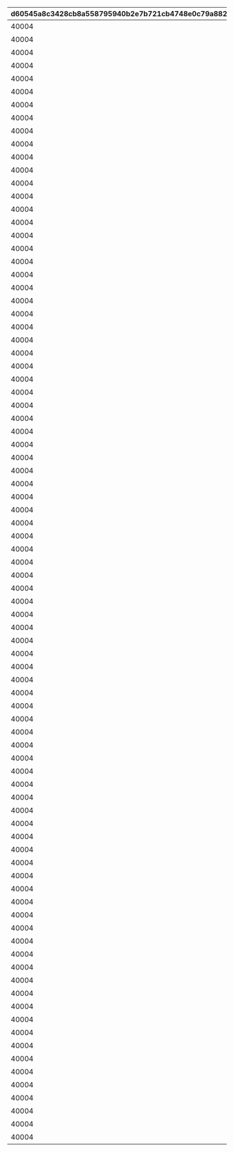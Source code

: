 |d60545a8c3428cb8a558795940b2e7b721cb4748e0c79a882c193ad56a759480|9cde41620cfca07e4bb689974cc4d40c4cd2c35bedb5fbcbf10155ccb02b992c|e5579449adec4cfdb3a770ebad87d21d73e53a24c0836a0ad846fc7b978685bd|ab086ca1d0bfcf343eff20062fc745f79fda33863bce417e2ed985abddd9f5b9|30285a026e1d369e649fb42652c86f54c9eeed97007c062227b94e74f53a96ad|522116017a8a453bd9f6697189db824baf9dcaccbbcc6e4a4849a6c6594de3dd|40632440d0d1c212310920c58d23096cff0decd9a615fd9806313951fa6d4a0a|016d03411493e313ab4c67b59c5ce85d697ea738d1b73fd5161e2fa05ab1815a|5af9aec1c02692b9e9847e424403f5f63944752a9842713ead9cce9ba8a4fe09|0abc1e215c3c3d6f1dd95225e34c56655575ee13f7e63ae5680a1bdcc1a47367|adfd2db1bcbb83a4925851fce40ad6e51ca0d5f05b22519aab44ee96557dc638|d10ef37298e60856d95f9e4db958bb3d686226d50c9884a9cd9a8f2ea4ba444f|6482b7c2c0ab1e5f281b3ba5dba47a89bae6a1c95a5aa41b02b5c7e368dc9c88|4b94b77e3603f78b8e390f78977937df60da812a69dde830fceaa860a5cce59a|35215f2d218e8d481d9fdbb2a012392f8d88ac1e993440be897193c806a200cb|c1111f29f41518333682a10ed01e316e20c2b381d3b4f1f9ad6d279d25e6ea1b|ec43d1464ab69e36e14613a92e236e02124a61af145c454ac0391c2b1bdef794|ac78881da58bf7246f193eebe8d003c2ff62437eefb361d9a261f42162f24375|652f5d0e47b22bfad82372414d9a09f7781470d8e35c89040b9550a699b907ec|8c4a5b653167b7145ec4862eccc4fac0054feaf0bda1fcb33786b8c334e81edb|
| --- | --- | --- | --- | --- | --- | --- | --- | --- | --- | --- | --- | --- | --- | --- | --- | --- | --- | --- | --- |
|40004|2018/04/20 4:59:59|0|2018/03/31 23:59:59|0|クランバトル開始！クランメンバーと協力して\nモンスターを討伐しよう！|90|2018/04/05 17:00:00|1001|1|2018/04/01|2018/04/01|2018/04/20 4:59:59|0|0|クランバトル開始！キャラを育成して\nモンスターを討伐しよう！|101011|101011|25|2018/03/21 5:00:00|
|40004|2018/05/22 4:59:59|0|2018/04/30 23:59:59|0|クランメンバーと協力して\n強力なモンスターを討伐しよう！|90|2018/05/02 17:00:00|1002|1|2018/05/01|2018/05/01|2018/05/22 4:59:59|0|0|クランバトル開始！キャラを育成して\nモンスターを討伐しよう！|101021|101021|25|2018/04/20 5:00:00|
|40004|2018/06/21 4:59:59|0|2018/05/31 23:59:59|0|クランメンバーと協力して\n強力なモンスターを討伐しよう！|90|2018/06/01 17:00:00|1003|1|2018/06/01|2018/06/01|2018/06/21 4:59:59|0|0|クランバトル開始！キャラを育成して\nモンスターを討伐しよう！|101042|101042|25|2018/05/22 5:00:00|
|40004|2018/07/21 4:59:59|0|2018/06/30 23:59:59|0|クランメンバーと協力して\n強力なモンスターを討伐しよう！|90|2018/07/02 17:00:00|1004|1|2018/07/01|2018/07/01|2018/07/21 4:59:59|0|0|クランバトル開始！キャラを育成して\nモンスターを討伐しよう！|101161|101161|25|2018/06/21 5:00:00|
|40004|2018/08/22 4:59:59|0|2018/07/31 23:59:59|0|クランメンバーと協力して\n強力なモンスターを討伐しよう！|90|2018/08/01 17:00:00|1005|1|2018/08/01|2018/08/01|2018/08/22 4:59:59|0|0|クランバトル開始！キャラを育成して\nモンスターを討伐しよう！|101171|101171|25|2018/07/21 5:00:00|
|40004|2018/09/21 4:59:59|0|2018/08/31 23:59:59|0|クランメンバーと協力して\n強力なモンスターを討伐しよう！|90|2018/09/03 17:00:00|1006|1|2018/09/01|2018/09/01|2018/09/21 4:59:59|0|0|クランバトル開始！キャラを育成して\nモンスターを討伐しよう！|101191|101191|25|2018/08/22 5:00:00|
|40004|2018/10/22 4:59:59|0|2018/09/30 23:59:59|0|クランメンバーと協力して\n強力なモンスターを討伐しよう！|90|2018/10/01 17:00:00|1007|1|2018/10/01|2018/10/01|2018/10/22 4:59:59|0|0|クランバトル開始！キャラを育成して\nモンスターを討伐しよう！|101202|101202|25|2018/09/21 5:00:00|
|40004|2018/11/22 4:59:59|0|2018/10/31 23:59:59|0|クランメンバーと協力して\n強力なモンスターを討伐しよう！|90|2018/11/01 17:00:00|1008|1|2018/11/01|2018/11/01|2018/11/22 4:59:59|0|0|クランバトル開始！キャラを育成して\nモンスターを討伐しよう！|101292|101292|25|2018/10/22 5:00:00|
|40004|2018/12/22 4:59:59|0|2018/11/30 23:59:59|0|クランメンバーと協力して\n強力なモンスターを討伐しよう！|90|2018/12/03 18:00:00|1009|1|2018/12/01|2018/12/01|2018/12/22 4:59:59|0|0|クランバトル開始！キャラを育成して\nモンスターを討伐しよう！|101302|101302|25|2018/11/22 5:00:00|
|40004|2019/01/23 4:59:59|0|2018/12/30 23:59:59|0|クランメンバーと協力して\n強力なモンスターを討伐しよう！|90|2018/12/31 15:00:00|1010|1|2018/12/31|2018/12/31|2019/01/23 4:59:59|0|0|クランバトル開始！キャラを育成して\nモンスターを討伐しよう！|101441|101441|25|2018/12/22 5:00:00|
|40004|2019/02/20 4:59:59|0|2019/01/30 23:59:59|0|クランメンバーと協力して\n強力なモンスターを討伐しよう！|90|2019/01/31 15:00:00|1011|1|2019/01/31|2019/01/31|2019/02/20 4:59:59|0|0|クランバトル開始！キャラを育成して\nモンスターを討伐しよう！|101452|101452|25|2019/01/23 5:00:00|
|40004|2019/03/23 4:59:59|0|2019/02/27 23:59:59|0|クランメンバーと協力して\n強力なモンスターを討伐しよう！|90|2019/02/28 15:00:00|1012|1|2019/02/28|2019/02/28|2019/03/23 4:59:59|0|0|クランバトル開始！キャラを育成して\nモンスターを討伐しよう！|101562|101562|25|2019/02/20 5:00:00|
|40004|2019/04/22 4:59:59|0|2019/03/30 23:59:59|0|クランメンバーと協力して\n強力なモンスターを討伐しよう！|90|2019/03/31 15:00:00|1013|1|2019/03/31|2019/03/31|2019/04/22 4:59:59|0|0|クランバトル開始！キャラを育成して\nモンスターを討伐しよう！|101011|101011|25|2019/03/23 5:00:00|
|40004|2019/05/23 4:59:59|0|2019/04/29 23:59:59|0|クランメンバーと協力して\n強力なモンスターを討伐しよう！|90|2019/04/30 15:00:00|1014|1|2019/04/30|2019/04/30|2019/05/23 4:59:59|0|0|クランバトル開始！キャラを育成して\nモンスターを討伐しよう！|101021|101021|25|2019/04/22 5:00:00|
|40004|2019/06/22 4:59:59|0|2019/05/30 23:59:59|0|クランメンバーと協力して\n強力なモンスターを討伐しよう！|90|2019/05/31 15:00:00|1015|1|2019/05/31|2019/05/31|2019/06/22 4:59:59|0|0|クランバトル開始！キャラを育成して\nモンスターを討伐しよう！|101042|101042|25|2019/05/23 5:00:00|
|40004|2019/07/23 4:59:59|0|2019/06/29 23:59:59|0|クランメンバーと協力して\n強力なモンスターを討伐しよう！|90|2019/06/30 15:00:00|1016|1|2019/06/30|2019/06/30|2019/07/23 4:59:59|0|0|クランバトル開始！キャラを育成して\nモンスターを討伐しよう！|101162|101162|25|2019/06/22 5:00:00|
|40004|2019/08/23 4:59:59|0|2019/07/30 23:59:59|0|クランメンバーと協力して\n強力なモンスターを討伐しよう！|90|2019/07/31 15:00:00|1017|1|2019/07/31|2019/07/31|2019/08/23 4:59:59|0|0|クランバトル開始！キャラを育成して\nモンスターを討伐しよう！|101172|101172|25|2019/07/23 5:00:00|
|40004|2019/09/23 4:59:59|0|2019/08/30 23:59:59|0|クランメンバーと協力して\n強力なモンスターを討伐しよう！|90|2019/08/31 15:00:00|1018|1|2019/08/31|2019/08/31|2019/09/23 4:59:59|0|0|クランバトル開始！キャラを育成して\nモンスターを討伐しよう！|101192|101192|25|2019/08/23 5:00:00|
|40004|2019/10/25 4:59:59|0|2019/09/29 23:59:59|0|クランメンバーと協力して\n強力なモンスターを討伐しよう！|90|2019/09/30 15:00:00|1019|1|2019/09/30|2019/09/30|2019/10/25 4:59:59|0|0|クランバトル開始！キャラを育成して\nモンスターを討伐しよう！|101202|101202|25|2019/09/23 5:00:00|
|40004|2019/11/24 4:59:59|0|2019/10/30 23:59:59|0|クランメンバーと協力して\n強力なモンスターを討伐しよう！|90|2019/10/31 15:00:00|1020|1|2019/10/31|2019/10/31|2019/11/24 4:59:59|0|0|クランバトル開始！キャラを育成して\nモンスターを討伐しよう！|101292|101292|25|2019/10/25 5:00:00|
|40004|2019/12/25 4:59:59|0|2019/11/29 23:59:59|0|クランメンバーと協力して\n強力なモンスターを討伐しよう！|90|2019/11/30 15:00:00|1021|1|2019/11/30|2019/11/30|2019/12/25 4:59:59|0|0|クランバトル開始！キャラを育成して\nモンスターを討伐しよう！|101302|101302|25|2019/11/24 5:00:00|
|40004|2020/01/25 4:59:59|0|2019/12/30 23:59:59|0|クランメンバーと協力して\n強力なモンスターを討伐しよう！|90|2019/12/31 15:00:00|1022|1|2019/12/31|2019/12/31|2020/01/25 4:59:59|0|0|クランバトル開始！キャラを育成して\nモンスターを討伐しよう！|101441|101441|25|2019/12/25 5:00:00|
|40004|2020/02/23 4:59:59|0|2020/01/30 23:59:59|0|クランメンバーと協力して\n強力なモンスターを討伐しよう！|90|2020/01/31 15:00:00|1023|1|2020/01/31|2020/01/31|2020/02/23 4:59:59|0|0|クランバトル開始！キャラを育成して\nモンスターを討伐しよう！|101452|101452|25|2020/01/25 5:00:00|
|40004|2020/03/25 4:59:59|0|2020/02/28 23:59:59|0|クランメンバーと協力して\n強力なモンスターを討伐しよう！|90|2020/02/29 15:00:00|1024|1|2020/02/29|2020/02/29|2020/03/25 4:59:59|0|0|クランバトル開始！キャラを育成して\nモンスターを討伐しよう！|101562|101562|25|2020/02/23 5:00:00|
|40004|2020/04/25 4:59:59|0|2020/03/30 23:59:59|0|クランメンバーと協力して\n強力なモンスターを討伐しよう！|90|2020/03/31 15:00:00|1025|1|2020/03/31|2020/03/31|2020/04/25 4:59:59|0|0|クランバトル開始！キャラを育成して\nモンスターを討伐しよう！|101011|101011|25|2020/03/25 5:00:00|
|40004|2020/05/26 4:59:59|0|2020/04/29 23:59:59|0|クランメンバーと協力して\n強力なモンスターを討伐しよう！|90|2020/04/30 15:00:00|1026|1|2020/04/30|2020/04/30|2020/05/26 4:59:59|0|0|クランバトル開始！キャラを育成して\nモンスターを討伐しよう！|101021|101021|25|2020/04/25 5:00:00|
|40004|2020/06/25 4:59:59|0|2020/05/30 23:59:59|0|クランメンバーと協力して\n強力なモンスターを討伐しよう！|90|2020/05/31 15:00:00|1027|1|2020/05/31|2020/05/31|2020/06/25 4:59:59|0|0|クランバトル開始！キャラを育成して\nモンスターを討伐しよう！|101042|101042|25|2020/05/26 5:00:00|
|40004|2020/07/26 4:59:59|0|2020/06/29 23:59:59|0|クランメンバーと協力して\n強力なモンスターを討伐しよう！|90|2020/06/30 15:00:00|1028|1|2020/06/30|2020/06/30|2020/07/26 4:59:59|0|0|クランバトル開始！キャラを育成して\nモンスターを討伐しよう！|101162|101162|25|2020/06/25 5:00:00|
|40004|2020/08/26 4:59:59|0|2020/07/30 23:59:59|0|クランメンバーと協力して\n強力なモンスターを討伐しよう！|90|2020/07/31 15:00:00|1029|1|2020/07/31|2020/07/31|2020/08/26 4:59:59|0|0|クランバトル開始！キャラを育成して\nモンスターを討伐しよう！|101172|101172|25|2020/07/26 5:00:00|
|40004|2020/09/25 4:59:59|0|2020/08/30 23:59:59|0|クランメンバーと協力して\n強力なモンスターを討伐しよう！|90|2020/08/31 15:00:00|1030|1|2020/08/31|2020/08/31|2020/09/25 4:59:59|0|0|クランバトル開始！キャラを育成して\nモンスターを討伐しよう！|101192|101192|25|2020/08/26 5:00:00|
|40004|2020/10/26 4:59:59|0|2020/09/29 23:59:59|0|クランメンバーと協力して\n強力なモンスターを討伐しよう！|90|2020/09/30 15:00:00|1031|1|2020/09/30|2020/09/30|2020/10/26 4:59:59|0|0|クランバトル開始！キャラを育成して\nモンスターを討伐しよう！|101202|101202|25|2020/09/25 5:00:00|
|40004|2020/11/25 4:59:59|0|2020/10/30 23:59:59|0|クランメンバーと協力して\n強力なモンスターを討伐しよう！|90|2020/10/31 15:00:00|1032|1|2020/10/31|2020/10/31|2020/11/25 4:59:59|0|0|クランバトル開始！キャラを育成して\nモンスターを討伐しよう！|101292|101292|25|2020/10/26 5:00:00|
|40004|2020/12/26 4:59:59|0|2020/11/29 23:59:59|0|クランメンバーと協力して\n強力なモンスターを討伐しよう！|90|2020/11/30 15:00:00|1033|1|2020/11/30|2020/11/30|2020/12/26 4:59:59|0|0|クランバトル開始！キャラを育成して\nモンスターを討伐しよう！|101302|101302|25|2020/11/25 5:00:00|
|40004|2021/01/26 4:59:59|0|2020/12/30 23:59:59|0|クランメンバーと協力して\n強力なモンスターを討伐しよう！|90|2020/12/31 15:00:00|1034|1|2020/12/31|2020/12/31|2021/01/26 4:59:59|0|0|クランバトル開始！キャラを育成して\nモンスターを討伐しよう！|101441|101441|25|2020/12/26 5:00:00|
|40004|2021/02/23 4:59:59|0|2021/01/30 23:59:59|0|クランメンバーと協力して\n強力なモンスターを討伐しよう！|90|2021/01/31 15:00:00|1035|1|2021/01/31|2021/01/31|2021/02/23 4:59:59|0|0|クランバトル開始！キャラを育成して\nモンスターを討伐しよう！|101452|101452|25|2021/01/26 5:00:00|
|40004|2021/03/26 4:59:59|0|2021/02/27 23:59:59|0|クランメンバーと協力して\n強力なモンスターを討伐しよう！|90|2021/02/28 15:00:00|1036|1|2021/02/28|2021/02/28|2021/03/26 4:59:59|0|0|クランバトル開始！キャラを育成して\nモンスターを討伐しよう！|101562|101562|25|2021/02/23 5:00:00|
|40004|2021/04/25 4:59:59|0|2021/03/30 23:59:59|0|クランメンバーと協力して\n強力なモンスターを討伐しよう！|90|2021/03/31 15:00:00|1037|1|2021/03/31|2021/03/31|2021/04/25 4:59:59|0|0|クランバトル開始！キャラを育成して\nモンスターを討伐しよう！|101011|101011|25|2021/03/26 5:00:00|
|40004|2021/05/26 4:59:59|0|2021/04/29 23:59:59|0|クランメンバーと協力して\n強力なモンスターを討伐しよう！|90|2021/04/30 15:00:00|1038|1|2021/04/30|2021/04/30|2021/05/26 4:59:59|0|0|クランバトル開始！キャラを育成して\nモンスターを討伐しよう！|101021|101021|25|2021/04/25 5:00:00|
|40004|2021/06/25 4:59:59|0|2021/05/30 23:59:59|0|クランメンバーと協力して\n強力なモンスターを討伐しよう！|90|2021/05/31 15:00:00|1039|1|2021/05/31|2021/05/31|2021/06/25 4:59:59|0|0|クランバトル開始！キャラを育成して\nモンスターを討伐しよう！|101042|101042|25|2021/05/26 5:00:00|
|40004|2021/07/26 4:59:59|0|2021/06/29 23:59:59|0|クランメンバーと協力して\n強力なモンスターを討伐しよう！|90|2021/06/30 15:00:00|1040|1|2021/06/30|2021/06/30|2021/07/26 4:59:59|0|0|クランバトル開始！キャラを育成して\nモンスターを討伐しよう！|101162|101162|25|2021/06/25 5:00:00|
|40004|2021/08/26 4:59:59|0|2021/07/30 23:59:59|0|クランメンバーと協力して\n強力なモンスターを討伐しよう！|90|2021/07/31 15:00:00|1041|1|2021/07/31|2021/07/31|2021/08/26 4:59:59|0|0|クランバトル開始！キャラを育成して\nモンスターを討伐しよう！|101172|101172|25|2021/07/26 5:00:00|
|40004|2021/09/25 4:59:59|0|2021/08/30 23:59:59|0|クランメンバーと協力して\n強力なモンスターを討伐しよう！|90|2021/08/31 15:00:00|1042|1|2021/08/31|2021/08/31|2021/09/25 4:59:59|0|0|クランバトル開始！キャラを育成して\nモンスターを討伐しよう！|101192|101192|25|2021/08/26 5:00:00|
|40004|2021/10/26 4:59:59|0|2021/09/29 23:59:59|0|クランメンバーと協力して\n強力なモンスターを討伐しよう！|90|2021/09/30 15:00:00|1043|1|2021/09/30|2021/09/30|2021/10/26 4:59:59|0|0|クランバトル開始！キャラを育成して\nモンスターを討伐しよう！|101202|101202|25|2021/09/25 5:00:00|
|40004|2021/11/25 4:59:59|0|2021/10/30 23:59:59|0|クランメンバーと協力して\n強力なモンスターを討伐しよう！|90|2021/10/31 15:00:00|1044|1|2021/10/31|2021/10/31|2021/11/25 4:59:59|0|0|クランバトル開始！キャラを育成して\nモンスターを討伐しよう！|101292|101292|25|2021/10/26 5:00:00|
|40004|2021/12/26 4:59:59|0|2021/11/29 23:59:59|0|クランメンバーと協力して\n強力なモンスターを討伐しよう！|90|2021/11/30 15:00:00|1045|1|2021/11/30|2021/11/30|2021/12/26 4:59:59|0|0|クランバトル開始！キャラを育成して\nモンスターを討伐しよう！|101302|101302|25|2021/11/25 5:00:00|
|40004|2022/01/26 4:59:59|0|2021/12/30 23:59:59|0|クランメンバーと協力して\n強力なモンスターを討伐しよう！|90|2021/12/31 15:00:00|1046|1|2021/12/31|2021/12/31|2022/01/26 4:59:59|0|0|クランバトル開始！キャラを育成して\nモンスターを討伐しよう！|101441|101441|25|2021/12/26 5:00:00|
|40004|2022/02/23 4:59:59|0|2022/01/30 23:59:59|0|クランメンバーと協力して\n強力なモンスターを討伐しよう！|90|2022/01/31 15:00:00|1047|1|2022/01/31|2022/01/31|2022/02/23 4:59:59|0|0|クランバトル開始！キャラを育成して\nモンスターを討伐しよう！|101452|101452|25|2022/01/26 5:00:00|
|40004|2022/03/26 4:59:59|0|2022/02/27 23:59:59|0|クランメンバーと協力して\n強力なモンスターを討伐しよう！|90|2022/02/28 15:00:00|1048|1|2022/02/28|2022/02/28|2022/03/26 4:59:59|0|0|クランバトル開始！キャラを育成して\nモンスターを討伐しよう！|101562|101562|25|2022/02/23 5:00:00|
|40004|2022/04/25 4:59:59|0|2022/03/30 23:59:59|0|クランメンバーと協力して\n強力なモンスターを討伐しよう！|90|2022/03/31 15:00:00|1049|1|2022/03/31|2022/03/31|2022/04/25 4:59:59|0|0|クランバトル開始！キャラを育成して\nモンスターを討伐しよう！|101011|101011|25|2022/03/26 5:00:00|
|40004|2022/05/26 4:59:59|0|2022/04/29 23:59:59|0|クランメンバーと協力して\n強力なモンスターを討伐しよう！|90|2022/04/30 15:00:00|1050|1|2022/04/30|2022/04/30|2022/05/26 4:59:59|0|0|クランバトル開始！キャラを育成して\nモンスターを討伐しよう！|101021|101021|25|2022/04/25 5:00:00|
|40004|2022/06/25 4:59:59|0|2022/05/30 23:59:59|0|クランメンバーと協力して\n強力なモンスターを討伐しよう！|90|2022/05/31 15:00:00|1051|1|2022/05/31|2022/05/31|2022/06/25 4:59:59|0|0|クランバトル開始！キャラを育成して\nモンスターを討伐しよう！|101042|101042|25|2022/05/26 5:00:00|
|40004|2022/07/26 4:59:59|0|2022/06/29 23:59:59|0|クランメンバーと協力して\n強力なモンスターを討伐しよう！|90|2022/06/30 15:00:00|1052|1|2022/06/30|2022/06/30|2022/07/26 4:59:59|0|0|クランバトル開始！キャラを育成して\nモンスターを討伐しよう！|101162|101162|25|2022/06/25 5:00:00|
|40004|2022/08/26 4:59:59|0|2022/07/30 23:59:59|0|クランメンバーと協力して\n強力なモンスターを討伐しよう！|90|2022/07/31 15:00:00|1053|1|2022/07/31|2022/07/31|2022/08/26 4:59:59|0|0|クランバトル開始！キャラを育成して\nモンスターを討伐しよう！|101172|101172|25|2022/07/26 5:00:00|
|40004|2022/09/25 4:59:59|0|2022/08/30 23:59:59|0|クランメンバーと協力して\n強力なモンスターを討伐しよう！|90|2022/08/31 15:00:00|1054|1|2022/08/31|2022/08/31|2022/09/25 4:59:59|0|0|クランバトル開始！キャラを育成して\nモンスターを討伐しよう！|101192|101192|25|2022/08/26 5:00:00|
|40004|2022/10/26 4:59:59|0|2022/09/29 23:59:59|0|クランメンバーと協力して\n強力なモンスターを討伐しよう！|90|2022/09/30 15:00:00|1055|1|2022/09/30|2022/09/30|2022/10/26 4:59:59|0|0|クランバトル開始！キャラを育成して\nモンスターを討伐しよう！|101202|101202|25|2022/09/25 5:00:00|
|40004|2022/11/25 4:59:59|0|2022/10/30 23:59:59|0|クランメンバーと協力して\n強力なモンスターを討伐しよう！|90|2022/10/31 15:00:00|1056|1|2022/10/31|2022/10/31|2022/11/25 4:59:59|0|0|クランバトル開始！キャラを育成して\nモンスターを討伐しよう！|101292|101292|25|2022/10/26 5:00:00|
|40004|2022/12/26 4:59:59|0|2022/11/29 23:59:59|0|クランメンバーと協力して\n強力なモンスターを討伐しよう！|90|2022/11/30 15:00:00|1057|1|2022/11/30|2022/11/30|2022/12/26 4:59:59|0|0|クランバトル開始！キャラを育成して\nモンスターを討伐しよう！|101302|101302|25|2022/11/25 5:00:00|
|40004|2023/01/26 4:59:59|0|2022/12/30 23:59:59|0|クランメンバーと協力して\n強力なモンスターを討伐しよう！|90|2022/12/31 15:00:00|1058|1|2022/12/31|2022/12/31|2023/01/26 4:59:59|0|0|クランバトル開始！キャラを育成して\nモンスターを討伐しよう！|101441|101441|25|2022/12/26 5:00:00|
|40004|2023/02/23 4:59:59|0|2023/01/30 23:59:59|0|クランメンバーと協力して\n強力なモンスターを討伐しよう！|90|2023/01/31 15:00:00|1059|1|2023/01/31|2023/01/31|2023/02/23 4:59:59|0|0|クランバトル開始！キャラを育成して\nモンスターを討伐しよう！|101452|101452|25|2023/01/26 5:00:00|
|40004|2023/03/26 4:59:59|0|2023/02/27 23:59:59|0|クランメンバーと協力して\n強力なモンスターを討伐しよう！|90|2023/02/28 15:00:00|1060|1|2023/02/28|2023/02/28|2023/03/26 4:59:59|0|0|クランバトル開始！キャラを育成して\nモンスターを討伐しよう！|101562|101562|25|2023/02/23 5:00:00|
|40004|2023/04/26 4:59:59|0|2023/03/30 23:59:59|0|クランメンバーと協力して\n強力なモンスターを討伐しよう！|90|2023/03/31 15:00:00|1061|1|2023/03/31|2023/03/31|2023/04/26 4:59:59|0|0|クランバトル開始！キャラを育成して\nモンスターを討伐しよう！|101011|101011|25|2023/03/26 5:00:00|
|40004|2023/05/26 4:59:59|0|2023/04/29 23:59:59|0|クランメンバーと協力して\n強力なモンスターを討伐しよう！|90|2023/04/30 15:00:00|1063|1|2023/04/30|2023/04/30|2023/05/26 4:59:59|0|0|クランバトル開始！キャラを育成して\nモンスターを討伐しよう！|101021|101021|25|2023/04/26 5:00:00|
|40004|2023/06/25 4:59:59|0|2023/05/30 23:59:59|0|クランメンバーと協力して\n強力なモンスターを討伐しよう！|90|2023/05/31 15:00:00|1064|1|2023/05/31|2023/05/31|2023/06/25 4:59:59|0|0|クランバトル開始！キャラを育成して\nモンスターを討伐しよう！|101042|101042|25|2023/05/26 5:00:00|
|40004|2023/07/26 4:59:59|0|2023/06/29 23:59:59|0|クランメンバーと協力して\n強力なモンスターを討伐しよう！|90|2023/06/30 15:00:00|1065|1|2023/06/30|2023/06/30|2023/07/26 4:59:59|0|0|クランバトル開始！キャラを育成して\nモンスターを討伐しよう！|101162|101162|25|2023/06/25 5:00:00|
|40004|2023/08/26 4:59:59|0|2023/07/30 23:59:59|0|クランメンバーと協力して\n強力なモンスターを討伐しよう！|90|2023/07/31 15:00:00|1066|1|2023/07/31|2023/07/31|2023/08/26 4:59:59|0|0|クランバトル開始！キャラを育成して\nモンスターを討伐しよう！|101172|101172|25|2023/07/26 5:00:00|
|40004|2023/09/25 4:59:59|0|2023/08/30 23:59:59|0|クランメンバーと協力して\n強力なモンスターを討伐しよう！|90|2023/08/31 15:00:00|1067|1|2023/08/31|2023/08/31|2023/09/25 4:59:59|0|0|クランバトル開始！キャラを育成して\nモンスターを討伐しよう！|101192|101192|25|2023/08/26 5:00:00|
|40004|2023/10/26 4:59:59|0|2023/09/29 23:59:59|0|クランメンバーと協力して\n強力なモンスターを討伐しよう！|90|2023/09/30 15:00:00|1068|1|2023/09/30|2023/09/30|2023/10/26 4:59:59|0|0|クランバトル開始！キャラを育成して\nモンスターを討伐しよう！|101202|101202|25|2023/09/25 5:00:00|
|40004|2023/11/25 4:59:59|0|2023/10/30 23:59:59|0|クランメンバーと協力して\n強力なモンスターを討伐しよう！|90|2023/10/31 15:00:00|1069|1|2023/10/31|2023/10/31|2023/11/25 4:59:59|0|0|クランバトル開始！キャラを育成して\nモンスターを討伐しよう！|101292|101292|25|2023/10/26 5:00:00|
|40004|2023/12/26 4:59:59|0|2023/11/29 23:59:59|0|クランメンバーと協力して\n強力なモンスターを討伐しよう！|90|2023/11/30 15:00:00|1070|1|2023/11/30|2023/11/30|2023/12/26 4:59:59|0|0|クランバトル開始！キャラを育成して\nモンスターを討伐しよう！|101302|101302|25|2023/11/25 5:00:00|
|40004|2024/01/26 4:59:59|0|2023/12/30 23:59:59|0|クランメンバーと協力して\n強力なモンスターを討伐しよう！|90|2023/12/31 15:00:00|1071|1|2023/12/31|2023/12/31|2024/01/26 4:59:59|0|0|クランバトル開始！キャラを育成して\nモンスターを討伐しよう！|101441|101441|25|2023/12/26 5:00:00|
|40004|2024/02/24 4:59:59|0|2024/01/30 23:59:59|0|クランメンバーと協力して\n強力なモンスターを討伐しよう！|90|2024/01/31 15:00:00|1072|1|2024/01/31|2024/01/31|2024/02/24 4:59:59|0|0|クランバトル開始！キャラを育成して\nモンスターを討伐しよう！|101452|101452|25|2024/01/26 5:00:00|
|40004|2024/03/26 4:59:59|0|2024/02/28 23:59:59|0|クランメンバーと協力して\n強力なモンスターを討伐しよう！|90|2024/02/29 15:00:00|1073|1|2024/02/29|2024/02/29|2024/03/26 4:59:59|0|0|クランバトル開始！キャラを育成して\nモンスターを討伐しよう！|101562|101562|25|2024/02/24 5:00:00|
|40004|2024/04/25 4:59:59|0|2024/03/30 23:59:59|0|クランメンバーと協力して\n強力なモンスターを討伐しよう！|90|2024/03/31 15:00:00|1074|1|2024/03/31|2024/03/31|2024/04/25 4:59:59|0|0|クランバトル開始！キャラを育成して\nモンスターを討伐しよう！|101011|101011|25|2024/03/26 5:00:00|
|40004|2024/05/26 4:59:59|0|2024/04/29 23:59:59|0|クランメンバーと協力して\n強力なモンスターを討伐しよう！|90|2024/04/30 15:00:00|1075|1|2024/04/30|2024/04/30|2024/05/26 4:59:59|0|0|クランバトル開始！キャラを育成して\nモンスターを討伐しよう！|101021|101021|25|2024/04/25 5:00:00|
|40004|2024/06/25 4:59:59|0|2024/05/30 23:59:59|0|クランメンバーと協力して\n強力なモンスターを討伐しよう！|90|2024/05/31 15:00:00|1076|1|2024/05/31|2024/05/31|2024/06/25 4:59:59|0|0|クランバトル開始！キャラを育成して\nモンスターを討伐しよう！|101042|101042|25|2024/05/26 5:00:00|
|40004|2024/07/26 4:59:59|0|2024/06/29 23:59:59|0|クランメンバーと協力して\n強力なモンスターを討伐しよう！|90|2024/06/30 15:00:00|1077|1|2024/06/30|2024/06/30|2024/07/26 4:59:59|0|0|クランバトル開始！キャラを育成して\nモンスターを討伐しよう！|101162|101162|25|2024/06/25 5:00:00|
|40004|2024/08/26 4:59:59|0|2024/07/30 23:59:59|0|クランメンバーと協力して\n強力なモンスターを討伐しよう！|90|2024/07/31 15:00:00|1078|1|2024/07/31|2024/07/31|2024/08/26 4:59:59|0|0|クランバトル開始！キャラを育成して\nモンスターを討伐しよう！|101172|101172|25|2024/07/26 5:00:00|
|40004|2024/09/25 4:59:59|0|2024/08/30 23:59:59|0|クランメンバーと協力して\n強力なモンスターを討伐しよう！|90|2024/08/31 15:00:00|1079|1|2024/08/31|2024/08/31|2024/09/25 4:59:59|0|0|クランバトル開始！キャラを育成して\nモンスターを討伐しよう！|101192|101192|25|2024/08/26 5:00:00|
|40004|2024/10/26 4:59:59|0|2024/09/29 23:59:59|0|クランメンバーと協力して\n強力なモンスターを討伐しよう！|90|2024/09/30 15:00:00|1080|1|2024/09/30|2024/09/30|2024/10/26 4:59:59|0|0|クランバトル開始！キャラを育成して\nモンスターを討伐しよう！|101202|101202|25|2024/09/25 5:00:00|
|40004|2024/11/25 4:59:59|0|2024/10/30 23:59:59|0|クランメンバーと協力して\n強力なモンスターを討伐しよう！|90|2024/10/31 15:00:00|1081|1|2024/10/31|2024/10/31|2024/11/25 4:59:59|0|0|クランバトル開始！キャラを育成して\nモンスターを討伐しよう！|101292|101292|25|2024/10/26 5:00:00|
|40004|2024/12/26 4:59:59|0|2024/11/29 23:59:59|0|クランメンバーと協力して\n強力なモンスターを討伐しよう！|90|2024/11/30 15:00:00|1082|1|2024/11/30|2024/11/30|2024/12/26 4:59:59|0|0|クランバトル開始！キャラを育成して\nモンスターを討伐しよう！|101302|101302|25|2024/11/25 5:00:00|
|40004|2025/01/26 4:59:59|0|2024/12/30 23:59:59|0|クランメンバーと協力して\n強力なモンスターを討伐しよう！|90|2024/12/31 15:00:00|1083|1|2024/12/31|2024/12/31|2025/01/26 4:59:59|0|0|クランバトル開始！キャラを育成して\nモンスターを討伐しよう！|101441|101441|25|2024/12/26 5:00:00|
|40004|2025/02/23 4:59:59|0|2025/01/30 23:59:59|0|クランメンバーと協力して\n強力なモンスターを討伐しよう！|90|2025/01/31 15:00:00|1084|1|2025/01/31|2025/01/31|2025/02/23 4:59:59|0|0|クランバトル開始！キャラを育成して\nモンスターを討伐しよう！|101452|101452|25|2025/01/26 5:00:00|
|40004|2025/03/26 4:59:59|0|2025/02/27 23:59:59|0|クランメンバーと協力して\n強力なモンスターを討伐しよう！|90|2025/02/28 15:00:00|1085|1|2025/02/28|2025/02/28|2025/03/26 4:59:59|0|0|クランバトル開始！キャラを育成して\nモンスターを討伐しよう！|101562|101562|25|2025/02/23 5:00:00|
|40004|2025/04/25 4:59:59|0|2025/03/30 23:59:59|0|クランメンバーと協力して\n強力なモンスターを討伐しよう！|90|2025/03/31 15:00:00|1086|1|2025/03/31|2025/03/31|2025/04/25 4:59:59|0|0|クランバトル開始！キャラを育成して\nモンスターを討伐しよう！|101011|101011|25|2025/03/26 5:00:00|
|40004|2025/05/26 4:59:59|0|2025/04/29 23:59:59|0|クランメンバーと協力して\n強力なモンスターを討伐しよう！|90|2025/04/30 15:00:00|1087|1|2025/04/30|2025/04/30|2025/05/26 4:59:59|0|0|クランバトル開始！キャラを育成して\nモンスターを討伐しよう！|101021|101021|25|2025/04/25 5:00:00|